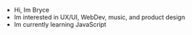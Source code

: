 - Hi, Im Bryce
- Im interested in UX/UI, WebDev, music, and product design
- Im currently learning JavaScript
